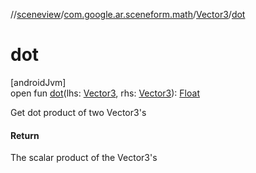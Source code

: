 //[sceneview](../../../index.md)/[com.google.ar.sceneform.math](../index.md)/[Vector3](index.md)/[dot](dot.md)

# dot

[androidJvm]\
open fun [dot](dot.md)(lhs: [Vector3](index.md), rhs: [Vector3](index.md)): [Float](https://kotlinlang.org/api/latest/jvm/stdlib/kotlin/-float/index.html)

Get dot product of two Vector3's

#### Return

The scalar product of the Vector3's
